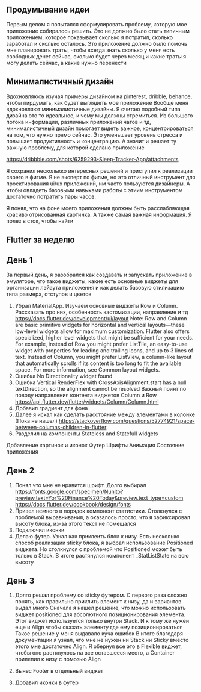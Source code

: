 ## Продумывание идеи

Первым делом я попытался сформулировать проблему, которую мое приложение собиралось решить. Это не должно было стать типичным приложением, которое показывает сколько я потратил, сколько заработал и сколько осталось. Это приложение должно было помочь мне планировать траты, чтобы всегда знать сколько у меня есть свободных денег сейчас, сколько будет через месяц и какие траты я могу делать сейчас, а какие нужно перенести

## Минималистичный дизайн

Вдохновляюсь изучая примеры дизайном на pinterest, dribble, behance, чтобы пирдумать, как будет выглядеть мое приложение
Вообще меня вдохновляют минималистичные дизайны. Я считаю подобный типа дизайна это то идеальное, к чему мы должны стремиться. Из большого потока информации, различных приложений чатов и тд, минималистичный дизайн помогает видеть важное, концентрироваться на том, что нужно прямо сейчас. Это уменьшает уровень стресса и повышает продуктивность и концентрацию. А значит и решает ту важную проблему, для которой сделано приложение

https://dribbble.com/shots/6259293-Sleep-Tracker-App/attachments

Я сохранил несколькко интересных решений и приступил к реализации своего в фигме. Я не эксперт по фигме, но это отличный инструмент для проектирования ui/ux приложений, им часто пользуются дизайнеры. А чтобы овладеть базовыми навыками работы с этиим инструментом достаточно потратить пары часов.

Я понял, что на фоне моего приложения должны быть расслабляющая красиво отрисованная картинка. А также самая важная информация. Я полез в сток, чтобы найти

## Flutter за неделю

## День 1
За первый день, я разобрался как создавать и запускать приложение в эмуляторе, что такое виджеты, какие есть основные виджеты для организации лэйаута приложения и как делать базовую стилизацию типа размера, отступов и цветов

1. Убрал MaterialApp. Изучаем основные виджеты Row и Column. Рассказать про них, особенность кастомизации, направление и тд
https://docs.flutter.dev/development/ui/layout
 Note: Row and Column are basic primitive widgets for horizontal and vertical layouts—these low-level widgets allow for maximum customization. Flutter also offers specialized, higher level widgets that might be sufficient for your needs. For example, instead of Row you might prefer ListTile, an easy-to-use widget with properties for leading and trailing icons, and up to 3 lines of text. Instead of Column, you might prefer ListView, a column-like layout that automatically scrolls if its content is too long to fit the available space. For more information, see Common layout widgets.
2. Ошибка No Directionality widget found
3. Ошибка Vertical RenderFlex with CrossAxisAlignment.start has a null textDirection, so the alignment cannot be resolved
Важный поинт по поводу направления контента виджетов Column и Row
https://api.flutter.dev/flutter/widgets/Column/Column.html
4. Добавил градиент для фона
5. Далее я искал как сделать расстояние между элементами в колонке (Пока не нашел)
https://stackoverflow.com/questions/52774921/space-between-columns-children-in-flutter
6. Разделил на компоненты Stateless and Statefull widgets


Добавление картинок и иконок
Футер
Шрифты
Анимация
Состояние приложения

## День 2
1. Понял что мне не нравится шрифт. Долго выбирал
https://fonts.google.com/specimen/Nunito?preview.text=Yor%20Finance%20Today&preview.text_type=custom
https://docs.flutter.dev/cookbook/design/fonts
2. Привел немного в порядок компонент статистики. Столкнулся с проблемой выравнивания, а оказалось просто, что я зафиксировал высоту блока, из-за этого текст не помещался
3. Подключил иконки
4. Делаю футер. Узнал как приклеить блок к низу. Есть несколько способ реализации sticky блока, я выбрал использование Positioned виджета. Но столкнулся с проблемой что Positioned может быть только в Stack. В итоге растянулся компонент _StatListState на всю высоту

## День 3

1. Долго решал проблему со sticky футером. С первого раза сложно понять, как правильно приклить элемент к низу, да и вариантов выдал много 
Сначала я нашел решение, что можно использовать виджет positioned
для абсолютного позиционирования элемента. Этот виджет используется только внутри Stack. И к тому же нужен еще и Align чтобы сказать элементу где ему позиционироваться
Такое решение у меня выдавало куча ошибок
В итоге благодаря документации я узнал, что мне не нужен ни Stack ни Sticky вместо этого мне достаточно Align. Я обернул все это в Flexible виджет, чтобы оно растянулось на все оставшееся место, а Container прилепил к низу с помозью Align

2. Вынес Footer в отдельный виджет

3. Добавил иконки в футер